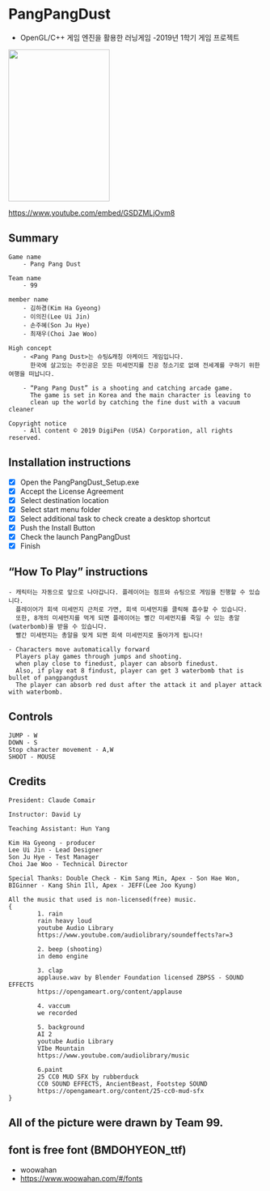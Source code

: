 # PangPangDust
- OpenGL/C++ 게임 엔진을 활용한 러닝게임 -2019년 1학기 게임 프로젝트
<img src = "https://user-images.githubusercontent.com/68503845/170427332-aa77e895-b29b-4650-9962-03e60765cc26.jpg" width="200" height="300">

https://www.youtube.com/embed/GSDZMLjOvm8


## Summary

	Game name
		- Pang Pang Dust

	Team name
		- 99

	member name
		- 김하경(Kim Ha Gyeong)
		- 이의진(Lee Ui Jin)
		- 손주혜(Son Ju Hye)
		- 최재우(Choi Jae Woo)

	High concept
		- <Pang Pang Dust>는 슈팅&캐칭 아케이드 게임입니다.
		  한국에 살고있는 주인공은 모든 미세먼지를 진공 청소기로 없애 전세계를 구하기 위한 여행을 떠납니다.
		  
		- “Pang Pang Dust” is a shooting and catching arcade game. 
	  	  The game is set in Korea and the main character is leaving to
	 	  clean up the world by catching the fine dust with a vacuum cleaner

	Copyright notice
		- All content © 2019 DigiPen (USA) Corporation, all rights reserved.


## Installation instructions
- [x] Open the PangPangDust_Setup.exe
- [x] Accept the License Agreement 
- [x] Select destination location 
- [x] Select start menu folder 
- [x] Select additional task to check create a desktop shortcut 
- [x] Push the Install Button
- [x] Check the launch PangPangDust 
- [x] Finish

## “How To Play” instructions
	- 캐릭터는 자동으로 앞으로 나아갑니다. 플레이어는 점프와 슈팅으로 게임을 진행할 수 있습니다.
	  플레이어가 회색 미세먼지 근처로 가면, 회색 미세먼지를 클릭해 흡수할 수 있습니다.
	  또한, 8개의 미세먼지를 먹게 되면 플레이어는 빨간 미세먼지를 죽일 수 있는 총알(waterbomb)을 받을 수 있습니다.
	  빨간 미세먼지는 총알을 맞게 되면 회색 미세먼지로 돌아가게 됩니다!
	  
	- Characters move automatically forward
	  Players play games through jumps and shooting.
	  when play close to finedust, player can absorb finedust. 
	  Also, if play eat 8 findust, player can get 3 waterbomb that is bullet of pangpangdust
	  The player can absorb red dust after the attack it and player attack with waterbomb.


## Controls

	JUMP - W
	DOWN - S
	Stop character movement - A,W
	SHOOT - MOUSE


## Credits

	President: Claude Comair

	Instructor: David Ly

	Teaching Assistant: Hun Yang

	Kim Ha Gyeong - producer
	Lee Ui Jin - Lead Designer
	Son Ju Hye - Test Manager
	Choi Jae Woo - Technical Director

	Special Thanks: Double Check - Kim Sang Min, Apex - Son Hae Won, BIGinner - Kang Shin Ill, Apex - JEFF(Lee Joo Kyung)

	All the music that used is non-licensed(free) music.
	{
			1. rain
			rain heavy loud 
			youtube Audio Library 
			https://www.youtube.com/audiolibrary/soundeffects?ar=3

			2. beep (shooting)
			in demo engine

			3. clap
			applause.wav by Blender Foundation licensed ZBPSS - SOUND EFFECTS
			https://opengameart.org/content/applause

			4. vaccum
			we recorded

			5. background
			AI 2 
			youtube Audio Library 
			VIbe Mountain
			https://www.youtube.com/audiolibrary/music

			6.paint
			25 CC0 MUD SFX by rubberduck 
			CC0 SOUND EFFECTS, AncientBeast, Footstep SOUND
			https://opengameart.org/content/25-cc0-mud-sfx
	}


## All of the picture were drawn by Team 99.
## font is free font (BMDOHYEON_ttf) 
- woowahan
- https://www.woowahan.com/#/fonts
